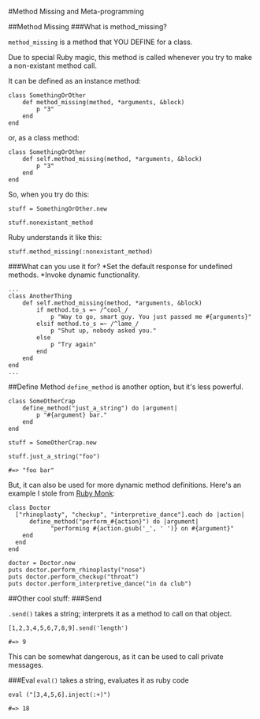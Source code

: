 #Method Missing and Meta-programming

##Method Missing
###What is method_missing?

`method_missing` is a method that YOU DEFINE for a class. 

Due to special Ruby magic, this method is called whenever you try to make a non-existant method call.

It can be defined as an instance method:
````
class SomethingOrOther
	def method_missing(method, *arguments, &block)
		p "3"
	end
end
````
or, as a class method:
````
class SomethingOrOther
	def self.method_missing(method, *arguments, &block)
		p "3"
	end
end
````
So, when you try do this:
````
stuff = SomethingOrOther.new

stuff.nonexistant_method
````
Ruby understands it like this:
````
stuff.method_missing(:nonexistant_method)
````

###What can you use it for?
*Set the default response for undefined methods.
*Invoke dynamic functionality.

````
...
class AnotherThing
	def self.method_missing(method, *arguments, &block)
		if method.to_s =~ /^cool_/
			p "Way to go, smart guy. You just passed me #{arguments}"
		elsif method.to_s =~ /^lame_/
			p "Shut up, nobody asked you."
		else
			p "Try again"
		end
	end
end
...
````



##Define Method
`define_method` is another option, but it's less powerful.

````
class SomeOtherCrap
	define_method("just_a_string") do |argument|
		p "#{argument} bar."
	end
end

stuff = SomeOtherCrap.new

stuff.just_a_string("foo")

#=> "foo bar"
````

But, it can also be used for more dynamic method definitions. Here's an example I stole from [Ruby Monk](http://rubymonk.com/learning/books/2-metaprogramming-ruby/chapters/25-dynamic-methods/lessons/72-define-method):

````
class Doctor
  ["rhinoplasty", "checkup", "interpretive_dance"].each do |action|
	  define_method("perform_#{action}") do |argument|
			"performing #{action.gsub('_', ' ')} on #{argument}"
  	end
  end
end

doctor = Doctor.new
puts doctor.perform_rhinoplasty("nose")
puts doctor.perform_checkup("throat")
puts doctor.perform_interpretive_dance("in da club")
````


##Other cool stuff:
###Send

`.send()` takes a string; interprets it as a method to call on that object. 
````
[1,2,3,4,5,6,7,8,9].send('length')

#=> 9
````
This can be somewhat dangerous, as it can be used to call private messages.

###Eval
`eval()` takes a string, evaluates it as ruby code

````
eval ("[3,4,5,6].inject(:+)")

#=> 18
````
